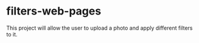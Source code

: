 # filters-web-pages

This project will allow the user to upload a photo and apply different filters to it.
